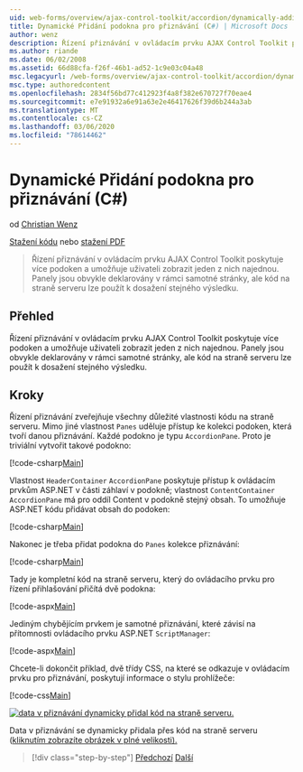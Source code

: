 ```yaml
---
uid: web-forms/overview/ajax-control-toolkit/accordion/dynamically-adding-an-accordion-pane-cs
title: Dynamické Přidání podokna pro přiznávání (C#) | Microsoft Docs
author: wenz
description: Řízení přiznávání v ovládacím prvku AJAX Control Toolkit poskytuje více podoken a umožňuje uživateli zobrazit jeden z nich najednou. Panely jsou obvykle deklarovány w...
ms.author: riande
ms.date: 06/02/2008
ms.assetid: 66d88cfa-f26f-46b1-ad52-1c9e03c04a48
msc.legacyurl: /web-forms/overview/ajax-control-toolkit/accordion/dynamically-adding-an-accordion-pane-cs
msc.type: authoredcontent
ms.openlocfilehash: 2834f56bd77c412923f4a8f382e670727f70eae4
ms.sourcegitcommit: e7e91932a6e91a63e2e46417626f39d6b244a3ab
ms.translationtype: MT
ms.contentlocale: cs-CZ
ms.lasthandoff: 03/06/2020
ms.locfileid: "78614462"
---
```

# <a name="dynamically-adding-an-accordion-pane-c"></a>Dynamické Přidání podokna pro přiznávání (C#)

od [Christian Wenz](https://github.com/wenz)

[Stažení kódu](https://download.microsoft.com/download/5/6/d/56d50cef-2011-4c8f-9891-7edc6dc57df9/Accordion2.cs.zip) nebo [stažení PDF](https://download.microsoft.com/download/6/7/1/6718d452-ff89-4d3f-a90e-c74ec2d636a3/accordion2CS.pdf)

> Řízení přiznávání v ovládacím prvku AJAX Control Toolkit poskytuje více podoken a umožňuje uživateli zobrazit jeden z nich najednou. Panely jsou obvykle deklarovány v rámci samotné stránky, ale kód na straně serveru lze použít k dosažení stejného výsledku.

## <a name="overview"></a>Přehled

Řízení přiznávání v ovládacím prvku AJAX Control Toolkit poskytuje více podoken a umožňuje uživateli zobrazit jeden z nich najednou. Panely jsou obvykle deklarovány v rámci samotné stránky, ale kód na straně serveru lze použít k dosažení stejného výsledku.

## <a name="steps"></a>Kroky

Řízení přiznávání zveřejňuje všechny důležité vlastnosti kódu na straně serveru. Mimo jiné vlastnost `Panes` uděluje přístup ke kolekci podoken, která tvoří danou přiznávání. Každé podokno je typu `AccordionPane`. Proto je triviální vytvořit takové podokno:

[!code-csharp[Main](dynamically-adding-an-accordion-pane-cs/samples/sample1.cs)]

Vlastnost `HeaderContainer` `AccordionPane` poskytuje přístup k ovládacím prvkům ASP.NET v části záhlaví v podokně; vlastnost `ContentContainer` `AccordionPane` má pro oddíl Content v podokně stejný obsah. To umožňuje ASP.NET kódu přidávat obsah do podoken:

[!code-csharp[Main](dynamically-adding-an-accordion-pane-cs/samples/sample2.cs)]

Nakonec je třeba přidat podokna do `Panes` kolekce přiznávání:

[!code-csharp[Main](dynamically-adding-an-accordion-pane-cs/samples/sample3.cs)]

Tady je kompletní kód na straně serveru, který do ovládacího prvku pro řízení přihlašování přičítá dvě podokna:

[!code-aspx[Main](dynamically-adding-an-accordion-pane-cs/samples/sample4.aspx)]

Jediným chybějícím prvkem je samotné přiznávání, které závisí na přítomnosti ovládacího prvku ASP.NET `ScriptManager`:

[!code-aspx[Main](dynamically-adding-an-accordion-pane-cs/samples/sample5.aspx)]

Chcete-li dokončit příklad, dvě třídy CSS, na které se odkazuje v ovládacím prvku pro přiznávání, poskytují informace o stylu prohlížeče:

[!code-css[Main](dynamically-adding-an-accordion-pane-cs/samples/sample6.css)]

[![data v přiznávání dynamicky přidal kód na straně serveru.](dynamically-adding-an-accordion-pane-cs/_static/image2.png)](dynamically-adding-an-accordion-pane-cs/_static/image1.png)

Data v přiznávání se dynamicky přidala přes kód na straně serveru ([kliknutím zobrazíte obrázek v plné velikosti).](dynamically-adding-an-accordion-pane-cs/_static/image3.png)

> [!div class="step-by-step"]
> [Předchozí](databinding-to-an-accordion-cs.md)
> [Další](databinding-to-an-accordion-vb.md)
